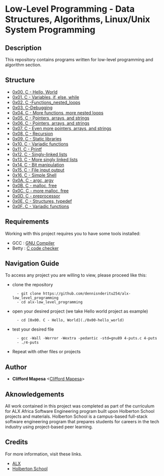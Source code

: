 # Low-Level Programming - Data Structures, Algorithms, Linux/Unix System Programming

## Description

This repository contains programs written for low-level programming and
algorithm section.

## Structure

* [0x00. C - Hello, World](./0x00-hello_world)
* [0x01. C - Variables, if, else, while](./0x01-variables_if_else_while)
* [0x02. C -Functions_nested_loops](./0x02-functions_nested_loops)
* [0x03. C-Debugging](./0x03-debugging)
* [0x04. C - More functions, more nested loops](./0x04-more_functions_nested_loops)
* [0x05. C - Pointers, arrays, and strings](./0x05-pointers_arrays_strings)
* [0x06. C - Pointers, arrays, and strings](./0x06-pointers_arrays_strings)
* [0x07. C - Even more pointers, arrays, and strings](./0x07-pointers_arrays_strings)
* [0x08. C - Recursion](./0x08-recursion)
* [0x09. C - Static libraries](./0x09-static_libraries)
* [0x10. C - Variadic functions](./0x10-variadic_functions)
* [0x11. C - Printf](https://github.com/droffilc1/printf)
* [0x12. C - Singly-linked lists](./0x12-singly_linked_lists)
* [0x13. C - More singly linked lists](./0x13-more_singly_linked_lists)
* [0x14. C - Bit manipulation](./0x14-bit_manipulation)
* [0x15. C - File input output](./0x15-file_io)
* [0x16. C - Simple Shell](./0x16-simple_shell)  
* [0x0A. C - argc, argv](./0x0A-argc_argv)
* [0x0B. C - malloc, free](./0x0B-malloc_free)
* [0x0C. C - more malloc, free](./0x0C-more_malloc_free)
* [0x0D. C - preprocessor](./0x0D-preprocessor)
* [0x0E. C - Structures, typedef](./0x0E-structures_typedef)
* [0x0F. C - Variadic functions](./0x0F-variadic_functions)


## Requirements

Working with this project requires you to have some tools installed:

* GCC : [GNU Compiler](https://gcc.gnu.org/)
* Betty  : [C code checker](https://github.com/holbertonschool/Betty.git)

## Navigation Guide

To access any project you are willing to view, please proceed like this:

* clone the repository

        - git clone https://github.com/dennisnderitu254/alx-low_level_programming
        - cd alx-low_level_programming

* open your desired project (we take Hello world project as example)

        - cd [0x00. C - Hello, World](./0x00-hello_world)

* test your desired file

        - gcc -Wall -Werror -Wextra -pedantic -std=gnu89 4-puts.c 4-puts
        - ./4-puts

* Repeat with other files or projects

## Author

* **Clifford Mapesa** <[Clifford Mapesa](https://github.com/droffilc1)>

## Aknowledgements

All work contained in this project was completed as part of the curriculum for ALX Africa Software Engineering program built upon Holberton School projects and materials. Holberton School is a campus-based full-stack software engineering program that prepares students for careers in the tech industry using project-based peer learning.

## Credits

For more information, visit these links.

* [ALX](https://www.alxafrica.com/)
* [Holberton School](https://www.holbertonschool.com/)
